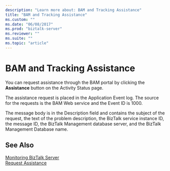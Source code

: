 ```yaml
---
description: "Learn more about: BAM and Tracking Assistance"
title: "BAM and Tracking Assistance"
ms.custom: ""
ms.date: "06/08/2017"
ms.prod: "biztalk-server"
ms.reviewer: ""
ms.suite: ""
ms.topic: "article"
---
```

# BAM and Tracking Assistance
You can request assistance through the BAM portal by clicking the **Assistance** button on the Activity Status page.  
  
 The assistance request is placed in the Application Event log. The source for the requests is the BAM Web service and the Event ID is 1000.  
  
 The message body is in the Description field and contains the subject of the request, the text of the problem description, the BizTalk service instance ID, the message ID, the BizTalk Management database server, and the BizTalk Management Database name.  
  
## See Also  
 [Monitoring BizTalk Server](../core/monitoring-biztalk-server.md)   
 [Request Assistance](../core/request-assistance.md)
